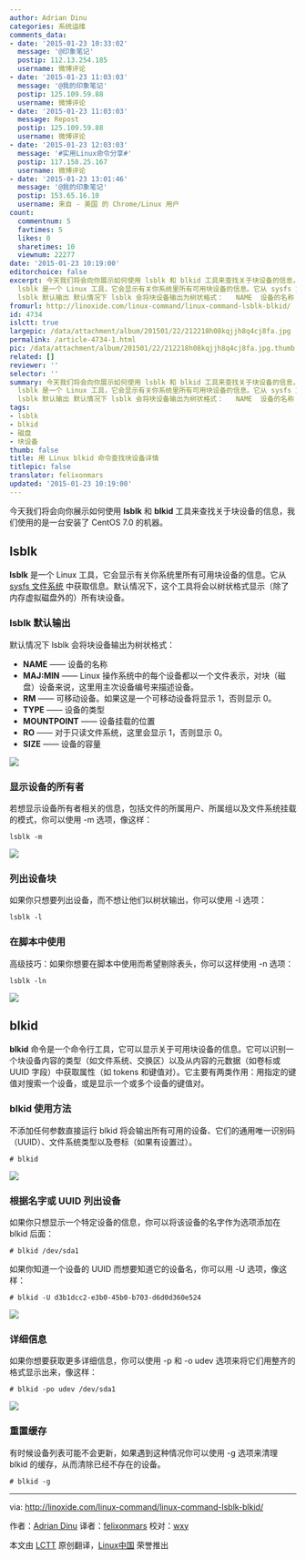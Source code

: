 ```yaml
---
author: Adrian Dinu
categories: 系统运维
comments_data:
- date: '2015-01-23 10:33:02'
  message: '@印象笔记'
  postip: 112.13.254.185
  username: 微博评论
- date: '2015-01-23 11:03:03'
  message: '@我的印象笔记'
  postip: 125.109.59.88
  username: 微博评论
- date: '2015-01-23 11:03:03'
  message: Repost
  postip: 125.109.59.88
  username: 微博评论
- date: '2015-01-23 12:03:03'
  message: '#实用Linux命令分享#'
  postip: 117.158.25.167
  username: 微博评论
- date: '2015-01-23 13:01:46'
  message: '@我的印象笔记'
  postip: 153.65.16.10
  username: 来自 - 美国 的 Chrome/Linux 用户
count:
  commentnum: 5
  favtimes: 5
  likes: 0
  sharetimes: 10
  viewnum: 22277
date: '2015-01-23 10:19:00'
editorchoice: false
excerpt: 今天我们将会向你展示如何使用 lsblk 和 blkid 工具来查找关于块设备的信息，我们使用的是一台安装了 CentOS 7.0 的机器。 lsblk
  lsblk 是一个 Linux 工具，它会显示有关你系统里所有可用块设备的信息。它从 sysfs 文件系统 中获取信息。默认情况下，这个工具将会以树状格式显示（除了内存虚拟磁盘外的）所有块设备。
  lsblk 默认输出 默认情况下 lsblk 会将块设备输出为树状格式：   NAME  设备的名称   MAJ:MIN  Linux 操作系统中的每个设备都以一个文件表示，对块（磁盘）设备来说，这里用主次设备编号来描述设备。   RM  可移动设备。
fromurl: http://linoxide.com/linux-command/linux-command-lsblk-blkid/
id: 4734
islctt: true
largepic: /data/attachment/album/201501/22/212218h08kqjjh8q4cj8fa.jpg
permalink: /article-4734-1.html
pic: /data/attachment/album/201501/22/212218h08kqjjh8q4cj8fa.jpg.thumb.jpg
related: []
reviewer: ''
selector: ''
summary: 今天我们将会向你展示如何使用 lsblk 和 blkid 工具来查找关于块设备的信息，我们使用的是一台安装了 CentOS 7.0 的机器。 lsblk
  lsblk 是一个 Linux 工具，它会显示有关你系统里所有可用块设备的信息。它从 sysfs 文件系统 中获取信息。默认情况下，这个工具将会以树状格式显示（除了内存虚拟磁盘外的）所有块设备。
  lsblk 默认输出 默认情况下 lsblk 会将块设备输出为树状格式：   NAME  设备的名称   MAJ:MIN  Linux 操作系统中的每个设备都以一个文件表示，对块（磁盘）设备来说，这里用主次设备编号来描述设备。   RM  可移动设备。
tags:
- lsblk
- blkid
- 磁盘
- 块设备
thumb: false
title: 用 Linux blkid 命令查找块设备详情
titlepic: false
translator: felixonmars
updated: '2015-01-23 10:19:00'
---
```


今天我们将会向你展示如何使用 **lsblk** 和 **blkid** 工具来查找关于块设备的信息，我们使用的是一台安装了 CentOS 7.0 的机器。


lsblk
-----


**lsblk** 是一个 Linux 工具，它会显示有关你系统里所有可用块设备的信息。它从 [sysfs 文件系统](https://www.kernel.org/doc/Documentation/filesystems/sysfs.txt) 中获取信息。默认情况下，这个工具将会以树状格式显示（除了内存虚拟磁盘外的）所有块设备。


### lsblk 默认输出


默认情况下 lsblk 会将块设备输出为树状格式：


* **NAME** —— 设备的名称
* **MAJ:MIN** —— Linux 操作系统中的每个设备都以一个文件表示，对块（磁盘）设备来说，这里用主次设备编号来描述设备。
* **RM** —— 可移动设备。如果这是一个可移动设备将显示 1，否则显示 0。
* **TYPE** —— 设备的类型
* **MOUNTPOINT** —— 设备挂载的位置
* **RO** —— 对于只读文件系统，这里会显示 1，否则显示 0。
* **SIZE** —— 设备的容量


![](/data/attachment/album/201501/22/212218h08kqjjh8q4cj8fa.jpg)


### 显示设备的所有者


若想显示设备所有者相关的信息，包括文件的所属用户、所属组以及文件系统挂载的模式，你可以使用 -m 选项，像这样：



```
lsblk -m

```

![](/data/attachment/album/201501/22/212219rznn4hn7oz4nqknk.jpg)


### 列出设备块


如果你只想要列出设备，而不想让他们以树状输出，你可以使用 -l 选项：



```
lsblk -l

```

### 在脚本中使用


高级技巧：如果你想要在脚本中使用而希望剔除表头，你可以这样使用 -n 选项：



```
lsblk -ln

```

![](/data/attachment/album/201501/22/212220y64rpgzr6vk3sz4e.jpg)


blkid
-----


**blkid** 命令是一个命令行工具，它可以显示关于可用块设备的信息。它可以识别一个块设备内容的类型（如文件系统、交换区）以及从内容的元数据（如卷标或 UUID 字段）中获取属性（如 tokens 和键值对）。它主要有两类作用：用指定的键值对搜索一个设备，或是显示一个或多个设备的键值对。


### blkid 使用方法


不添加任何参数直接运行 blkid 将会输出所有可用的设备、它们的通用唯一识别码（UUID）、文件系统类型以及卷标（如果有设置过）。



```
# blkid

```

![](/data/attachment/album/201501/22/212221kb58c82t55h5g522.jpg)


### 根据名字或 UUID 列出设备


如果你只想显示一个特定设备的信息，你可以将该设备的名字作为选项添加在 blkid 后面：



```
# blkid /dev/sda1

```

如果你知道一个设备的 UUID 而想要知道它的设备名，你可以用 -U 选项，像这样：



```
# blkid -U d3b1dcc2-e3b0-45b0-b703-d6d0d360e524

```

![](/data/attachment/album/201501/22/212222cusr8auqqqpbjuj6.jpg)


### 详细信息


如果你想要获取更多详细信息，你可以使用 -p 和 -o udev 选项来将它们用整齐的格式显示出来，像这样：



```
# blkid -po udev /dev/sda1

```

![](/data/attachment/album/201501/22/212225rcwmvnnquc9zvw60.jpg)


### 重置缓存


有时候设备列表可能不会更新，如果遇到这种情况你可以使用 -g 选项来清理 blkid 的缓存，从而清除已经不存在的设备。



```
# blkid -g

```



---


via: <http://linoxide.com/linux-command/linux-command-lsblk-blkid/>


作者：[Adrian Dinu](http://linoxide.com/author/adriand/) 译者：[felixonmars](https://github.com/felixonmars) 校对：[wxy](https://github.com/wxy)


本文由 [LCTT](https://github.com/LCTT/TranslateProject) 原创翻译，[Linux中国](http://linux.cn/) 荣誉推出